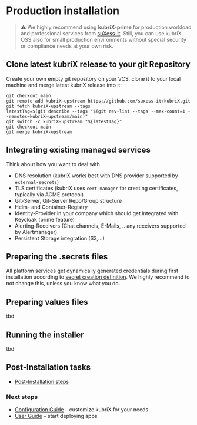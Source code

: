 # Production installation

> ⚠️ We highly recommend using **kubriX-prime** for production workload and professional services from [suXess-it](https://suxess-it.com/cloud-native/). Still, you can use kubriX OSS also for small production environments without special security or compliance needs at your own risk.

## Clone latest kubriX release to your git Repository

Create your own empty git repository on your VCS, clone it to your local machine and merge latest kubriX release into it:

```
git checkout main
git remote add kubriX-upstream https://github.com/suxess-it/kubriX.git
git fetch kubriX-upstream --tags
latestTag=$(git describe --tags "$(git rev-list --tags --max-count=1 --remotes=kubriX-upstream/main)"
git switch -c kubriX-upstream "${latestTag}"
git checkout main
git merge kubriX-upstream
```

## Integrating existing managed services

Think about how you want to deal with

- DNS resolution (kubriX works best with DNS provider supported by `external-secrets`)
- TLS certificates (kubriX uses `cert-manager` for creating certificates, typically via ACME protocol)
- Git-Server, Git-Server Repo/Group structure
- Helm- and Container-Registry
- Identity-Provider in your company which should get integrated with Keycloak (prime feature)
- Alerting-Receivers (Chat channels, E-Mails, .. any receivers supported by Alertmanager)
- Persistent Storage integration (S3,...)


## Preparing the .secrets files

All platform services get dynamically generated credentials during first installation according to [secret creation definition](/.secrets/.envoss.yaml). We highly recommend to not change this, unless you know what you do.

## Preparing values files

tbd

## Running the installer

tbd

## Post-Installation tasks

* [Post-Installation steps](installation.md#-post-installation-steps)


###  Next steps

* [Configuration Guide](../configuration/configuration.md) – customize kubriX for your needs
* [User Guide](../user-guide/user-guide.md) – start deploying apps




